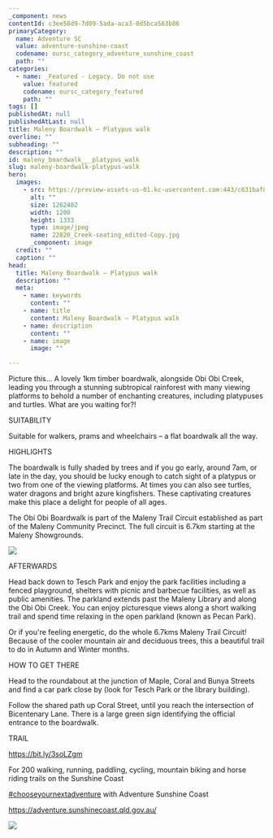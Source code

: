 ```yaml
---
_component: news
contentId: c3ee58d9-7d09-5ada-aca3-0d5bca563b86
primaryCategory:
  name: Adventure SC
  value: adventure-sunshine-coast
  codename: oursc_category_adventure_sunshine_coast
  path: ""
categories:
  - name: _Featured - Legacy. Do not use
    value: featured
    codename: oursc_category_featured
    path: ""
tags: []
publishedAt: null
publishedAtLast: null
title: Maleny Boardwalk – Platypus walk
overline: ""
subheading: ""
description: ""
id: maleny_boardwalk___platypus_walk
slug: maleny-boardwalk-platypus-walk
hero:
  images:
    - src: https://preview-assets-us-01.kc-usercontent.com:443/c631baf8-1b46-001f-580c-d0001b68b4a8/18c98ead-8802-4e81-a881-56d36488fd90/22820_Creek-seating_edited-Copy.jpg
      alt: ""
      size: 1262402
      width: 1200
      height: 1333
      type: image/jpeg
      name: 22820_Creek-seating_edited-Copy.jpg
      _component: image
  credit: ""
  caption: ""
head:
  title: Maleny Boardwalk – Platypus walk
  description: ""
  meta:
    - name: keywords
      content: ""
    - name: title
      content: Maleny Boardwalk – Platypus walk
    - name: description
      content: ""
    - name: image
      image: ""

---
```

Picture this… A lovely 1km timber boardwalk, alongside Obi Obi Creek, leading you through a stunning subtropical rainforest with many viewing platforms to behold a number of enchanting creatures, including platypuses and turtles. What are you waiting for?!

SUITABILITY

Suitable for walkers, prams and wheelchairs – a flat boardwalk all the way.

HIGHLIGHTS

The boardwalk is fully shaded by trees and if you go early, around 7am, or late in the day, you should be lucky enough to catch sight of a platypus or two from one of the viewing platforms. At times you can also see turtles, water dragons and bright azure kingfishers. These captivating creatures make this place a delight for people of all ages.

The Obi Obi Boardwalk is part of the Maleny Trail Circuit established as part of the Maleny Community Precinct. The full circuit is 6.7km starting at the Maleny Showgrounds.

![](https://preview-assets-us-01.kc-usercontent.com:443/c631baf8-1b46-001f-580c-d0001b68b4a8/3d733ae6-76d2-40cb-9352-752b64e27cac/22820_Maleny-Obi-Obi-Boardwalk-IMG_2335-Copy-1024x768.jpg)

AFTERWARDS

Head back down to Tesch Park and enjoy the park facilities including a fenced playground, shelters with picnic and barbecue facilities, as well as public amenities. The parkland extends past the Maleny Library and along the Obi Obi Creek. You can enjoy picturesque views along a short walking trail and spend time relaxing in the open parkland (known as Pecan Park).

Or if you're feeling energetic, do the whole 6.7kms Maleny Trail Circuit! Because of the cooler mountain air and deciduous trees, this a beautiful trail to do in Autumn and Winter months.

HOW TO GET THERE

Head to the roundabout at the junction of Maple, Coral and Bunya Streets and find a car park close by (look for Tesch Park or the library building).

Follow the shared path up Coral Street, until you reach the intersection of Bicentenary Lane. There is a large green sign identifying the official entrance to the boardwalk.

TRAIL

<https://bit.ly/3soLZgm>


For 200 walking, running, paddling, cycling, mountain biking and horse riding trails on the Sunshine Coast

[#chooseyournextadventure](https://www.facebook.com/hashtag/chooseyournextadventure?__eep__=6&__cft__%5b0%5d=AZWEXs0mfuynaRf1L8uCFnhtFFKfPc4_k8SqS2tkIJGksG3WH4h0bw70NytTABxZdJJ_YZyxr_0w1WycvGs5t_wK0gLdIXENqtgf0prBtcWOZ_vh3jbbZmZsTsXN71kwz84&__tn__=*NK-R)
&#x20;with Adventure Sunshine Coast

<https://adventure.sunshinecoast.qld.gov.au/>


![](https://preview-assets-us-01.kc-usercontent.com:443/c631baf8-1b46-001f-580c-d0001b68b4a8/c25e12b3-c86d-4ccd-a26d-d2bc0ac7bcb6/22820_Street-entrance_edited-Copy-922x1024.jpg)
